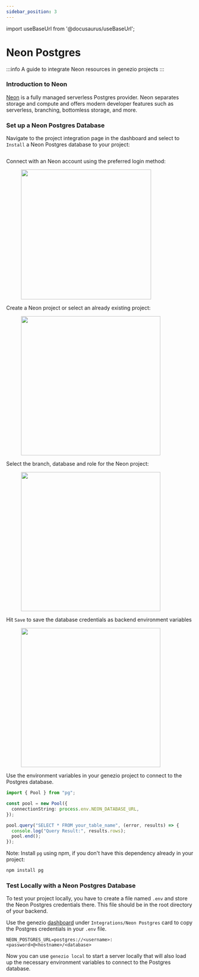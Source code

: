```yaml
---
sidebar_position: 3
---
```


import useBaseUrl from '@docusaurus/useBaseUrl';

# Neon Postgres

:::info
A guide to integrate Neon resources in genezio projects
:::

### Introduction to Neon

[Neon](https://neon.tech/) is a fully managed serverless Postgres provider. Neon separates storage and compute and offers modern developer features such as serverless, branching, bottomless storage, and more.

### Set up a Neon Postgres Database

Navigate to the project integration page in the dashboard and select to `Install` a Neon Postgres database to your project:

<figure style={{textAlign:"center", marginLeft:"0"}}><img style={{cursor:"pointer"}} src={useBaseUrl("/img/integrations.webp")} alt=""/><figcaption></figcaption></figure>

Connect with an Neon account using the preferred login method:

<figure style={{textAlign:"center", marginLeft:"0"}}><img style={{cursor:"pointer"}} src={useBaseUrl("/img/image (47) (1).webp")} alt="" width="350"/><figcaption></figcaption></figure>

Create a Neon project or select an already existing project:

<figure style={{textAlign:"center", marginLeft:"0"}}><img style={{cursor:"pointer"}} src={useBaseUrl("/img/image (48).webp")} alt="" width="375"/><figcaption></figcaption></figure>

Select the branch, database and role for the Neon project:

<figure style={{textAlign:"center", marginLeft:"0"}}><img style={{cursor:"pointer"}} src={useBaseUrl("/img/image (49).webp")} alt="" width="375"/><figcaption></figcaption></figure>

Hit `Save` to save the database credentials as backend environment variables

<figure style={{textAlign:"center", marginLeft:"0"}}><img style={{cursor:"pointer"}} src={useBaseUrl("/img/image (50).webp")} alt="" width="375"/><figcaption></figcaption></figure>

Use the environment variables in your genezio project to connect to the Postgres database.

<!-- {% code title="index.ts" %} -->

```typescript title="index.ts"
import { Pool } from "pg";

const pool = new Pool({
  connectionString: process.env.NEON_DATABASE_URL,
});

pool.query("SELECT * FROM your_table_name", (error, results) => {
  console.log("Query Result:", results.rows);
  pool.end();
});
```

<!-- {% endcode %} -->

Note: Install `pg` using npm, if you don't have this dependency already in your project:

```bash
npm install pg
```

### Test Locally with a Neon Postgres Database

To test your project locally, you have to create a file named `.env` and store the Neon Postgres credentials there. This file should be in the root directory of your backend.

Use the genezio [dashboard](https://app.genez.io) under `Integrations/Neon Postgres` card to copy the Postgres credentials in your `.env` file.

<!-- {% code title=".env" %} -->

```fallback title=".env"
NEON_POSTGRES_URL=postgres://<username>:<password>@<hostname>/<database>
```

<!-- {% endcode %} -->

Now you can use `genezio local` to start a server locally that will also load up the necessary environment variables to connect to the Postgres database.

